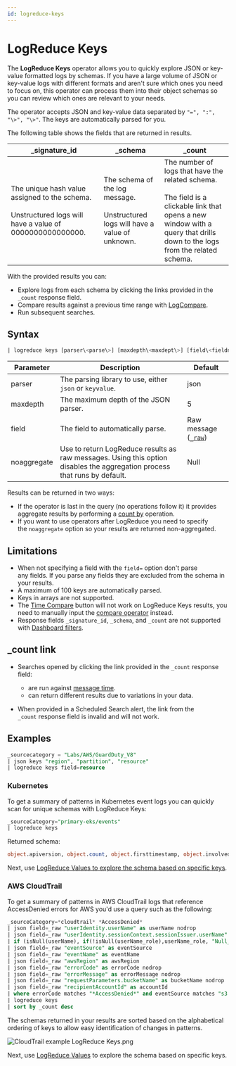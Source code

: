```yaml
---
id: logreduce-keys
---
```


# LogReduce Keys

The **LogReduce Keys** operator allows you to quickly explore JSON or key-value formatted logs by schemas. If you have a large volume of JSON or key-value logs with different formats and aren't sure which ones you need to focus on, this operator can process them into their object schemas so you can review which ones are relevant to your needs.

The operator accepts JSON and key-value data separated by `"=", ":", "\>", "\>"`. The keys are automatically parsed for you. 

The following table shows the fields that are returned in results.

| _signature_id | _schema | _count |
| -- | -- | -- |
| The unique hash value assigned to the schema.<br/><br/>Unstructured logs will have a value of 0000000000000000. | The schema of the log message.<br/><br/>Unstructured logs will have a value of unknown.	| The number of logs that have the related schema.<br/><br/>The field is a clickable link that opens a new window with a query that drills down to the logs from the related schema. |

With the provided results you can:

* Explore logs from each schema by clicking the links provided in the `_count` response field.
* Compare results against a previous time range with [LogCompare](/docs/search/logcompare).
* Run subsequent searches.

## Syntax

```sql
| logreduce keys [parser\<parse\>] [maxdepth\<maxdept\>] [field\<fieldnam\>] [noaggregate]
```

| Parameter | Description | Default |
| -- | -- | -- |
| parser | The parsing library to use, either `json` or `keyvalue`. | json |
| maxdepth | The maximum depth of the JSON parser. | 5 |
| field | The field to automatically parse. | Raw message ([`_raw`](../get-started-with-search/search-basics/built-in-metadata.md)) |
| noaggregate | Use to return LogReduce results as raw messages. Using this option disables the aggregation process that runs by default. | Null |

Results can be returned in two ways:

* If the operator is last in the query (no operations follow it) it provides aggregate results by performing a [count by](../search-query-language/group-aggregate-operators/count-count-distinct-and-count-frequent.md) operation.
* If you want to use operators after LogReduce you need to specify the `noaggregate` option so your results are returned non-aggregated.

## Limitations

* When not specifying a field with the `field=` option don't parse any fields. If you parse any fields they are excluded from the schema in your results. 
* A maximum of 100 keys are automatically parsed.
* Keys in arrays are not supported.
* The [Time Compare](../time-compare.md) button will not work on LogReduce Keys results, you need to manually input the [compare operator](../search-query-language/search-operators/Compare.md) instead.
* Response fields `_signature_id`, `_schema`, and `_count` are not supported with [Dashboard filters](../../dashboards/edit-dashboards/use-filters-dashboards.md).

## _count link

* Searches opened by clicking the link provided in the `_count` response field:

    * are run against [message time](../get-started-with-search/search-basics/built-in-metadata.md).
    * can return different results due to variations in your data.

* When provided in a Scheduled Search alert, the link from the `_count` response field is invalid and will not work.

## Examples

```sql
_sourcecategory = "Labs/AWS/GuardDuty_V8" 
| json keys "region", "partition", "resource" 
| logreduce keys field=resource
```

### Kubernetes

To get a summary of patterns in Kubernetes event logs you can quickly scan for unique schemas with LogReduce Keys:

```sql
_sourceCategory="primary-eks/events" 
| logreduce keys
```

Returned schema:

```sql
object.apiversion, object.count, object.firsttimestamp, object.involvedobject.kind, object.involvedobject.name, object.involvedobject.namespace, object.kind, object.lasttimestamp, object.message, object.metadata.creationtimestamp, object.metadata.name, object.metadata.namespace, object.metadata.resourceversion, object.metadata.selflink, object.metadata.uid, object.reason, object.reportingcomponent, object.reportinginstance, object.source.component, object.type, timestamp, type, object.involvedobject.apiversion, object.involvedobject.resourceversion, object.involvedobject.uid, object.source.host, object.involvedobject.fieldpath
```

Next, use [LogReduce Values to explore the schema based on specific keys](logreduce-values.md).

### AWS CloudTrail

To get a summary of patterns in AWS CloudTrail logs that reference AccessDenied errors for AWS you'd use a query such as the following:

```sql {13}
_sourceCategory=*cloudtrail* *AccessDenied*  
| json field=_raw "userIdentity.userName" as userName nodrop 
| json field=_raw "userIdentity.sessionContext.sessionIssuer.userName" as userName_role nodrop 
| if (isNull(userName), if(!isNull(userName_role),userName_role, "Null_UserName"), userName) as userName  
| json field=_raw "eventSource" as eventSource 
| json field=_raw "eventName" as eventName 
| json field=_raw "awsRegion" as awsRegion 
| json field=_raw "errorCode" as errorCode nodrop 
| json field=_raw "errorMessage" as errorMessage nodrop 
| json field=_raw "requestParameters.bucketName" as bucketName nodrop 
| json field=_raw "recipientAccountId" as accountId 
| where errorCode matches "*AccessDenied*" and eventSource matches "s3.amazonaws.com"  and accountId matches "*" 
| logreduce keys  
| sort by _count desc
```

The schemas returned in your results are sorted based on the alphabetical ordering of keys to allow easy identification of changes in patterns.

![CloudTrail example LogReduce Keys.png](/img/search/behavior-insights/CloudTrail-example-LogReduce-Keys.png)

Next, use [LogReduce Values](logreduce-values.md) to explore the schema based on specific keys.
